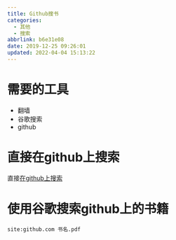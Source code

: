 ```yaml
---
title: Github搜书
categories: 
  - 其他
  - 搜索
abbrlink: b6e31e08
date: 2019-12-25 09:26:01
updated: 2022-04-04 15:13:22
---
```

# 需要的工具
- 翻墙
- 谷歌搜索
- github

# 直接在github上搜索
直接[在github上搜索](https://github.com/search)

# 使用谷歌搜索github上的书籍
```
site:github.com 书名.pdf
```
